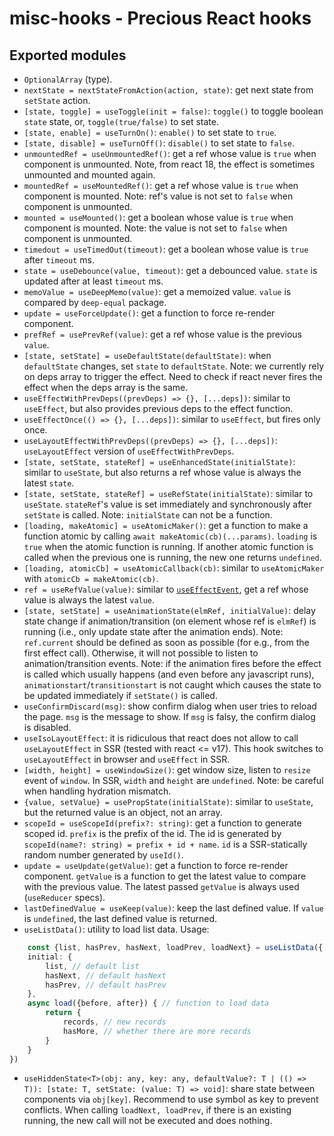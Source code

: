 # misc-hooks - Precious React hooks

## Exported modules
- `OptionalArray` (type).
- `nextState = nextStateFromAction(action, state)`: get next state from `setState` action.
- `[state, toggle] = useToggle(init = false)`: `toggle()` to toggle boolean `state` state, or, `toggle(true/false)` to set state.
- `[state, enable] = useTurnOn()`: `enable()` to set state to `true`.
- `[state, disable] = useTurnOff()`: `disable()` to set state to `false`.
- `unmountedRef = useUnmountedRef()`: get a ref whose value is `true` when component is unmounted. Note, from react 18, the effect is sometimes unmounted and mounted again.
- `mountedRef = useMountedRef()`: get a ref whose value is `true` when component is mounted. Note: ref's value is not set to `false` when component is unmounted.
- `mounted = useMounted()`: get a boolean whose value is `true` when component is mounted. Note: the value is not set to `false` when component is unmounted.
- `timedout = useTimedOut(timeout)`: get a boolean whose value is `true` after `timeout` ms.
- `state = useDebounce(value, timeout)`: get a debounced value. `state` is updated after at least `timeout` ms.
- `memoValue = useDeepMemo(value)`: get a memoized value. `value` is compared by `deep-equal` package.
- `update = useForceUpdate()`: get a function to force re-render component.
- `prefRef = usePrevRef(value)`: get a ref whose value is the previous `value`.
- `[state, setState] = useDefaultState(defaultState)`: when `defaultState` changes, set `state` to `defaultState`. Note: we currently rely on deps array to trigger the effect. Need to check if react never fires the effect when the deps array is the same.
- `useEffectWithPrevDeps((prevDeps) => {}, [...deps])`: similar to `useEffect`, but also provides previous deps to the effect function.
- `useEffectOnce(() => {}, [...deps])`: similar to `useEffect`, but fires only once.
- `useLayoutEffectWithPrevDeps((prevDeps) => {}, [...deps])`: `useLayoutEffect` version of `useEffectWithPrevDeps`.
- `[state, setState, stateRef] = useEnhancedState(initialState)`: similar to `useState`, but also returns a ref whose value is always the latest `state`.
- `[state, setState, stateRef] = useRefState(initialState)`: similar to `useState`. `stateRef`'s value is set immediately and synchronously after `setState` is called. Note: `initialState` can not be a function.
- `[loading, makeAtomic] = useAtomicMaker()`: get a function to make a function atomic by calling `await makeAtomic(cb)(...params)`. `loading` is `true` when the atomic function is running. If another atomic function is called when the previous one is running, the new one returns `undefined`.
- `[loading, atomicCb] = useAtomicCallback(cb)`: similar to `useAtomicMaker` with `atomicCb = makeAtomic(cb)`.
- `ref = useRefValue(value)`: similar to [`useEffectEvent`](https://react.dev/learn/separating-events-from-effects), get a ref whose value is always the latest `value`.
- `[state, setState] = useAnimationState(elmRef, initialValue)`: delay state change if animation/transition (on element whose ref is `elmRef`) is running (i.e., only update state after the animation ends).
Note: `ref.current` should be defined as soon as possible (for e.g., from the first effect call). Otherwise, it will not possible to listen to animation/transition events.
Note: if the animation fires before the effect is called which usually happens (and even before any javascript runs), `animationstart`/`transitionstart` is not caught which causes the state to be updated immediately if `setState()` is called.
- `useConfirmDiscard(msg)`: show confirm dialog when user tries to reload the page. `msg` is the message to show. If `msg` is falsy, the confirm dialog is disabled.
- `useIsoLayoutEffect`: it is ridiculous that react does not allow to call `useLayoutEffect` in SSR (tested with react <= v17). This hook switches to `useLayoutEffect` in browser and `useEffect` in SSR.
- `[width, height] = useWindowSize()`: get window size, listen to `resize` event of `window`. In SSR, `width` and `height` are `undefined`. Note: be careful when handling hydration mismatch.
- `{value, setValue} = usePropState(initialState)`: similar to `useState`, but the returned value is an object, not an array.
- `scopeId = useScopeId(prefix?: string)`: get a function to generate scoped id. `prefix` is the prefix of the id. The id is generated by `scopeId(name?: string) = prefix + id + name`. `id` is a SSR-statically random number generated by `useId()`.
- `update = useUpdate(getValue)`: get a function to force re-render component. `getValue` is a function to get the latest value to compare with the previous value. The latest passed `getValue` is always used (`useReducer` specs).
- `lastDefinedValue = useKeep(value)`: keep the last defined value. If `value` is `undefined`, the last defined value is returned.
- `useListData()`: utility to load list data. Usage:
```typescript
	const {list, hasPrev, hasNext, loadPrev, loadNext} = useListData({
	initial: {
		list, // default list
		hasNext, // default hasNext
		hasPrev, // default hasPrev
	},
	async load({before, after}) { // function to load data
		return {
			records, // new records
			hasMore, // whether there are more records
		}
	}
})
```
- `useHiddenState<T>(obj: any, key: any, defaultValue?: T | (() => T)): [state: T, setState: (value: T) => void]`: share state between components via `obj[key]`. Recommend to use symbol as key to prevent conflicts.
When calling `loadNext, loadPrev`, if there is an existing running, the new call will not be executed and does nothing.
